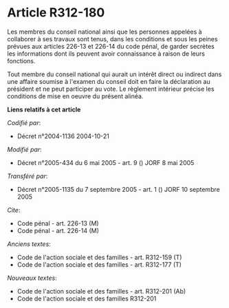 # Article R312-180

Les membres du conseil national ainsi que les personnes appelées à collaborer à ses travaux sont tenus, dans les conditions
et sous les peines prévues aux articles 226-13 et 226-14 du code pénal, de garder secrètes les informations dont ils peuvent
avoir connaissance à raison de leurs fonctions.

Tout membre du conseil national qui aurait un intérêt direct ou indirect dans une affaire soumise à l'examen du conseil doit
en faire la déclaration au président et ne peut participer au vote. Le règlement intérieur précise les conditions de mise en
oeuvre du présent alinéa.

**Liens relatifs à cet article**

_Codifié par_:

  - Décret n°2004-1136 2004-10-21

_Modifié par_:

  - Décret n°2005-434 du 6 mai 2005 - art. 9 () JORF 8 mai 2005

_Transféré par_:

  - Décret n°2005-1135 du 7 septembre 2005 - art. 1 () JORF 10 septembre 2005

_Cite_:

  - Code pénal - art. 226-13 (M)
  - Code pénal - art. 226-14 (M)

_Anciens textes_:

  - Code de l'action sociale et des familles - art. R312-159 (T)
  - Code de l'action sociale et des familles - art. R312-177 (T)

_Nouveaux textes_:

  - Code de l'action sociale et des familles - art. R312-201 (Ab)
  - Code de l'action sociale et des familles R312-201
